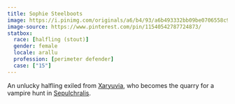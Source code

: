 ```yaml
---
title: Sophie Steelboots
image: https://i.pinimg.com/originals/a6/b4/93/a6b493332bb09be0706558c935f0a27e.jpg
image-source: https://www.pinterest.com/pin/11540542787724873/
statbox:
  race: [halfling (stout)]
  gender: female
  locale: arallu
  profession: [perimeter defender]
  case: ["15"]
---
```


An unlucky halfling exiled from [Xaryuvia](../locales/xaryuvia), who becomes the quarry for a vampire hunt in [Sepulchralis](../locales/sepulchralis).
